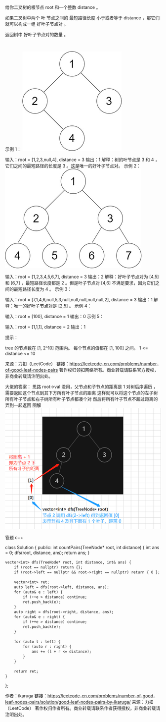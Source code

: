 给你二叉树的根节点 root 和一个整数 distance 。

如果二叉树中两个 叶 节点之间的 最短路径长度 小于或者等于 distance ，那它们就可以构成一组 好叶子节点对 。

返回树中 好叶子节点对的数量 。

 

示例 1：
![image](https://github.com/kaishuideweidao/LeetCode/blob/master/%E7%AC%AC199%E5%9C%BA%E5%8A%9B%E6%89%A3%E5%91%A8%E8%B5%9B/1.jpg)



输入：root = [1,2,3,null,4], distance = 3
输出：1
解释：树的叶节点是 3 和 4 ，它们之间的最短路径的长度是 3 。这是唯一的好叶子节点对。
示例 2：
![image](https://github.com/kaishuideweidao/LeetCode/blob/master/%E7%AC%AC199%E5%9C%BA%E5%8A%9B%E6%89%A3%E5%91%A8%E8%B5%9B/2.jpg)


输入：root = [1,2,3,4,5,6,7], distance = 3
输出：2
解释：好叶子节点对为 [4,5] 和 [6,7] ，最短路径长度都是 2 。但是叶子节点对 [4,6] 不满足要求，因为它们之间的最短路径长度为 4 。
示例 3：

输入：root = [7,1,4,6,null,5,3,null,null,null,null,null,2], distance = 3
输出：1
解释：唯一的好叶子节点对是 [2,5] 。
示例 4：

输入：root = [100], distance = 1
输出：0
示例 5：

输入：root = [1,1,1], distance = 2
输出：1
 

提示：

tree 的节点数在 [1, 2^10] 范围内。
每个节点的值都在 [1, 100] 之间。
1 <= distance <= 10

来源：力扣（LeetCode）
链接：https://leetcode-cn.com/problems/number-of-good-leaf-nodes-pairs
著作权归领扣网络所有。商业转载请联系官方授权，非商业转载请注明出处。

大佬的答案：
思路
root->val 没用，父节点和子节点的距离是 1
对树后序遍历 ，需要返回这个节点到其下方所有叶子节点的距离
这样就可以将这个节点的左子树所有叶子节点和右子树所有叶子节点都凑个对
然后将所有叶子节点不超过距离的弄到一起返回
图解
![image](https://github.com/kaishuideweidao/LeetCode/blob/master/%E7%AC%AC199%E5%9C%BA%E5%8A%9B%E6%89%A3%E5%91%A8%E8%B5%9B/%E5%9B%BE%E8%A7%A3.png)

答题
c++

class Solution {
public:
    int countPairs(TreeNode* root, int distance) {
        int ans = 0;
        dfs(root, distance, ans);
        return ans;
    }

    vector<int> dfs(TreeNode* root, int distance, int& ans) {
        if (root == nullptr) return {};
        if (root->left == nullptr && root->right == nullptr) return { 0 };

        vector<int> ret;
        auto left = dfs(root->left, distance, ans);
        for (auto& e : left) {
            if (++e > distance) continue;
            ret.push_back(e);
        }
        auto right = dfs(root->right, distance, ans);
        for (auto& e : right) {
            if (++e > distance) continue;
            ret.push_back(e);
        }

        for (auto l : left) {
            for (auto r : right) {
                ans += (l + r <= distance);
            }
        }

        return ret;
    }
};

作者：ikaruga
链接：https://leetcode-cn.com/problems/number-of-good-leaf-nodes-pairs/solution/good-leaf-nodes-pairs-by-ikaruga/
来源：力扣（LeetCode）
著作权归作者所有。商业转载请联系作者获得授权，非商业转载请注明出处。
